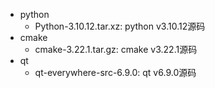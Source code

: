 * python
    * Python-3.10.12.tar.xz: python v3.10.12源码
* cmake
    * cmake-3.22.1.tar.gz: cmake v3.22.1源码
* qt
    * qt-everywhere-src-6.9.0: qt v6.9.0源码
